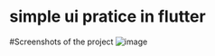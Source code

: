 # simple ui pratice in flutter 

#Screenshots of the project 
![image](https://user-images.githubusercontent.com/109468384/228853663-107de282-3ebe-4eb8-bed2-64b0b0a9f7d5.png)


